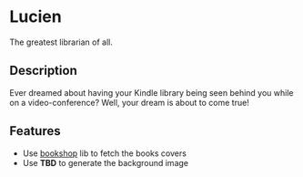 # Lucien
The greatest librarian of all.

## Description
Ever dreamed about having your Kindle library being seen behind you while on a video-conference? Well, your dream is about to come true!

## Features
- Use [bookshop](https://pypi.org/project/bookshops/) lib to fetch the books covers
- Use **TBD** to generate the background image
